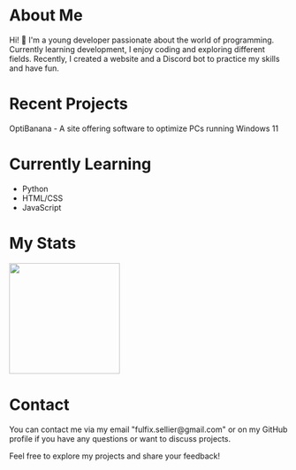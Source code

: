 <h1>About Me</h1>
Hi! 👋 I'm a young developer passionate about the world of programming. Currently learning development, I enjoy coding and exploring different fields. Recently, I created a website and a Discord bot to practice my skills and have fun.

<h1>Recent Projects</h1>
OptiBanana - A site offering software to optimize PCs running Windows 11

<h1>Currently Learning</h1>
<ul>
  <li>Python <i class="devicon-python-plain"></i></li>
  <li>HTML/CSS <i class="devicon-html5-plain"></i><i class="devicon-css3-plain"></i></li>
  <li>JavaScript <i class="devicon-javascript-plain"></i></li>
</ul>

<h1>My Stats</h1>
<a href="https://github.com/anuraghazra/github-readme-stats">
  <img height=200 align="center" src="https://github-readme-stats.vercel.app/api?username=Fulfix&title_color=ff0000" />
</a>

<h1>Contact</h1>
You can contact me via my email "fulfix.sellier@gmail.com" or on my GitHub profile if you have any questions or want to discuss projects.

Feel free to explore my projects and share your feedback!
